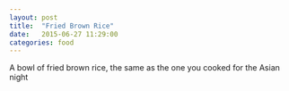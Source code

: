 ```yaml
---
layout: post
title:  "Fried Brown Rice"
date:   2015-06-27 11:29:00
categories: food
---
```

A bowl of fried brown rice, the same as the one you cooked for the Asian night